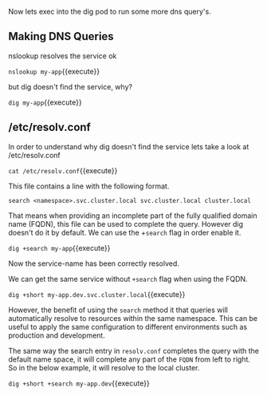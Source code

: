 Now lets exec into the dig pod to run some more dns query's.

## Making DNS Queries

nslookup resolves the service ok

`nslookup my-app`{{execute}}

but dig doesn't find the service, why?

`dig my-app`{{execute}}

## /etc/resolv.conf

In order to understand why dig doesn't find the service lets take a look at /etc/resolv.conf

`cat /etc/resolv.conf`{{execute}}

This file contains a line with the following format.

```shell
search <namespace>.svc.cluster.local svc.cluster.local cluster.local
```

That means when providing an incomplete part of the fully qualified domain name (FQDN), this file can be used to complete the query. However dig doesn't do it by default. We can use the +`search` flag in order enable it.

`dig +search my-app`{{execute}}

Now the service-name has been correctly resolved.

We can get the same service without `+search` flag when using the FQDN.

`dig +short my-app.dev.svc.cluster.local`{{execute}}

However, the benefit of using the `search` method it that queries will automatically resolve to resources within the same namespace. This can be useful to apply the same configuration to different environments such as production and development.

The same way the search entry in `resolv.conf` completes the query with the default name space, it will complete any part of the `FQDN` from left to right. So in the below example, it will resolve to the local cluster.

`dig +short +search my-app.dev`{{execute}}
